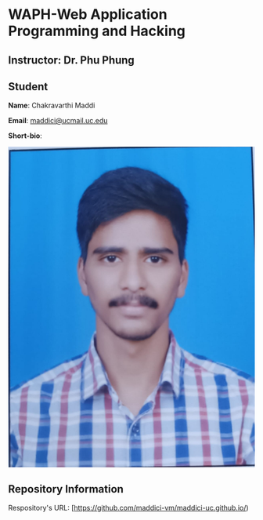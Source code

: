 # WAPH-Web Application Programming and Hacking

## Instructor: Dr. Phu Phung

## Student

**Name**: Chakravarthi Maddi

**Email**: maddici@ucmail.uc.edu

**Short-bio**:  

![Phu's headshot](image/headshot.jpg)

## Repository Information

Respository's URL: [https://github.com/maddici-vm/maddici-uc.github.io/)
